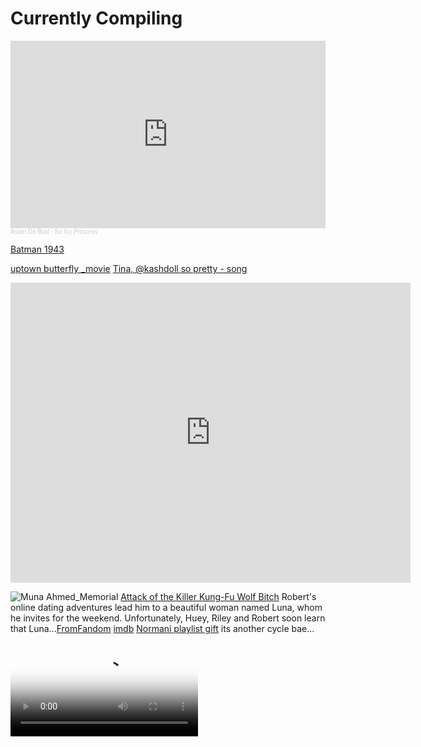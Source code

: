 # Currently Compiling
<iframe width="100%" height="300" scrolling="no" frameborder="no" allow="autoplay" src="https://w.soundcloud.com/player/?url=https%3A//api.soundcloud.com/playlists/904236316&color=%2300cbff&auto_play=false&hide_related=false&show_comments=true&show_user=true&show_reposts=false&show_teaser=true&visual=true"></iframe><div style="font-size: 10px; color: #cccccc;line-break: anywhere;word-break: normal;overflow: hidden;white-space: nowrap;text-overflow: ellipsis; font-family: Interstate,Lucida Grande,Lucida Sans Unicode,Lucida Sans,Garuda,Verdana,Tahoma,sans-serif;font-weight: 100;"><a href="https://soundcloud.com/asiandabratdoll" title="Asian Da Brat" target="_blank" style="color: #cccccc; text-decoration: none;">Asian Da Brat</a> · <a href="https://soundcloud.com/asiandabratdoll/sets/so-icy-princess-1" title="So Icy Princess" target="_blank" style="color: #cccccc; text-decoration: none;">So Icy Princess</a></div>

[Batman 1943](https://archive.org/details/batman-1943-episode-01)

[uptown butterfly _movie](https://youtu.be/UVhDEN4o7zk?si=c4evez9O4c5Z5SAB) [Tina, @kashdoll so pretty - song](https://youtu.be/-mv0YNUCoj4?si=YE7jtcVRzWUrPwcj) 

<iframe src="https://archive.org/embed/vid-20240813-131725" width="640" height="480" frameborder="0" webkitallowfullscreen="true" mozallowfullscreen="true" allowfullscreen></iframe>

![Muna Ahmed_Memorial](https://pbs.twimg.com/media/GULEQmebcAAhekm?format=jpg&name=large)
[Attack of the Killer Kung-Fu Wolf Bitch](https://boondocks.fandom.com/wiki/Attack_of_the_Killer_Kung-Fu_Wolf_Bitch) 
Robert's online dating adventures lead him to a beautiful woman named Luna, whom he invites for the weekend. Unfortunately, Huey, Riley and Robert soon learn that Luna...[FromFandom](https://boondocks.fandom.com/wiki/Attack_of_the_Killer_Kung-Fu_Wolf_Bitch) [imdb](https://www.imdb.com/title/tt1143232/) [Normani playlist gift](https://youtu.be/wGpJbD9h-J0?si=zaSExbm4087w_yCi) its another cycle bae...

<video controls  height="auto" poster="https://y.yarn.co/b678ced7-1052-4c22-be48-2fc2c2f7ebc6_text.gif">

<source src="https://archive.org/download/the-boondocks-complete/Season%202/The%20Boondocks%20-%20S02E06%20-%20Attack%20of%20the%20Killer%20Kung-Fu%20Wolf%20Bitch.mp4" type="video/mp4" />    
<source src="https://archive.org/download/the-boondocks-complete/Season%202/The%20Boondocks%20-%20S02E06%20-%20Attack%20of%20the%20Killer%20Kung-Fu%20Wolf%20Bitch.mp4" type="video/mp4" />
      
Download the
        or
      <a href="https://archive.org/download/the-boondocks-complete/Season%202/The%20Boondocks%20-%20S02E06%20-%20Attack%20of%20the%20Killer%20Kung-Fu%20Wolf%20Bitch.mp4">MP4</a>
        video.
</video>


[What Are Raw Images?](https://solarsystem.nasa.gov/raw-images/what-are-raw-images/)
<cite>[Taken from webpage](https://science.nasa.gov/solar-system/)</cite>
Raw images are photos from space missions that NASA provides online for easy public access in their original (usually monochrome) appearance, largely untouched by image processing software. Raw images, in this context, are generally not the same as truly "raw" science data – meaning the original image data format returned to Earth by spacecraft. They're more like high-quality previews of data received from missions. - [Why NASA offers raw images]() NASA space missions return lots of images to Earth ­– far more than featured images the agency posts on the web and in social media. For example, a long-lived mission like Cassini could return hundreds of thousands of images over its lifetime.

[Rings of Saturn](https://solarsystem.nasa.gov/raw_images/158252/?layout=hds)
![Rings](https://science.nasa.gov/wp-content/uploads/2023/10/W00083940.jpg?w=640&format=webp) 

<div class="container">
  <h1><a href="https://mars.nasa.gov/msl/multimedia/raw-images/?order=sol+desc%2Cinstrument_sort+asc%2Csample_type_sort+asc%2C+date_taken+desc&per_page=50&page=0&mission=msl">Mars Science Laboratory: Curiosity Raw Images</a></h1>

  <div class="gallery-wrap">
    <div class="item item-1"></div>
    <div class="item item-2"></div>
    <div class="item item-3"></div>
    <div class="item item-4"></div>
    <div class="item item-5"></div>
  </div>
 </div>

<div class="social">
  <a href="https://twitter.com/StefCharle" target="_blank">
    <img src="https://s3-us-west-2.amazonaws.com/s.cdpn.io/149103/twitter.svg" alt="">
  </a>

</div>

[Watch The Boondocks (Complete Series) on Archive.org](https://archive.org/details/the-boondocks-complete)
[Local TinGz on https://thakarashard.github.io/](https://thakarashard.github.io/civic01)
[Barrington Levy - Under Mi Sensi](https://www.youtube.com/watch?v=uozhx1xeTDg) [Ganja Smuggling - Eek-A-Mouse](https://www.youtube.com/watch?v=UR9Cj5UyVbM) [Bob Marley Tuff Gong Studio Rehearsal 1980 Full session](https://youtu.be/aXIDAd68ThI?si=mUAb-e0AyfKAPdjO) [Nas - Take it in Blood - hiphop](https://youtu.be/pmmnzusZZMU?si=j9p5MfQSv4Wn9YfR) [I Chase the Devil Max Romero](https://www.youtube.com/watch?v=zM4HXY1cLIY)

<iframe src="https://archive.org/embed/vid-20240802-073544" width="640" height="480" frameborder="0" webkitallowfullscreen="true" mozallowfullscreen="true" allowfullscreen></iframe>

[JPL and the Space Age: The Hunt for Space Rocks](https://www.youtube.com/watch?v=1wNzTyu36WA) [JPL and the Space Age: Landing on Mars](https://youtu.be/7aKewWHXXRE?si=MouyInZGPsjt8Yw6) 
[Hubble Space Telescope, Planet 9, Curiosity Mars Rover, Cosmic Roulette  60 Minutes Full Episodes](https://youtu.be/ZYlALC1Pmv4?si=0GnKqpjKQmyYaxFw) 
[Inside SpaceX's Mission to Send Humans into Deep Space  Foreign Correspondent](https://youtu.be/qInkR8P7q3M?si=uG4WNpxUxhCW0Igj) 
[Mars Direct 3  A Proposal for SpaceX's Mars Program  Miguel Gurrea](https://youtu.be/YA7YQcA9Waw?si=LTJHZDvY65gHNnjG)
 [JPL and the Space Age: The Changing Face of Mars](https://www.youtube.com/watch?v=eaSaVanPysA)
  [Why Does NASA Want to Explore Jupiter’s Ocean Moon? (Europa Clipper Science Overview)](https://youtu.be/GXMA-04CADw?si=L9-7PuPzn1ysh5jN)
   [NASA's Breathtaking Findings on Ganymede: Exploring the Marvels of Jupiter's Largest Moon](https://youtu.be/s94XNsypTeo?si=YmvkYYiem5DdPAQo)
    [NASA's Next-Generation Solar Sail Mission](https://youtu.be/rfYLnbw7iu8?si=hcTrcU6zOGLUyHgx)

<div class="playlist">
<figure class=" track">
<IMG src="https://i.discogs.com/IZW09_FtTLqJ_5902JW6OL6o1F37o9LdDFXg7UMorE8/rs:fit/g:sm/q:90/h:594/w:594/czM6Ly9kaXNjb2dz/LWRhdGFiYXNlLWlt/YWdlcy9SLTEwMzM0/MDEtMTI5MjA3NTEx/Ny5qcGVn.jpeg" />
    
 <figcaption> In The World Akinyele 
    </figcaption>
    <audio controls loop>
      <source src="https://archive.org/download/akinyele-putitinyourmouth/03-In%20The%20World.mp3">
      Your browser dose not Support the audio Tag
    </audio>
  </figure>

<figure class=" track">
    <IMG src="https://ia904503.us.archive.org/15/items/nas-the-lost-tapes-2/II/cover.jpg?cnt=0" />
    
 <figcaption>naS - wAR aGAINST lOVE
    </figcaption>
    <audio controls loop>
      <source src="https://archive.org/download/nas-the-lost-tapes-2/II/09-War%20Against%20Love.mp3">
      Your browser dose not Support the audio Tag
    </audio>
  </figure>
<figure class=" track">
    <IMG src="https://ia904503.us.archive.org/15/items/nas-the-lost-tapes-2/II/cover.jpg?cnt=0" />
    
 <figcaption>naS - nO bAD eNERGY 
    </figcaption>
    <audio controls loop>
      <source src="https://archive.org/download/nas-the-lost-tapes-2/II/01-No%20Bad%20Energy.mp3">
      Your browser dose not Support the audio Tag
    </audio>
  </figure>

<figure class=" track">
    <IMG src="https://ia904509.us.archive.org/30/items/jay-z-the-dynasty-roc-la-familia/The%20Dynasty%20Roc%20La%20Familia/cover.jpg?cnt=0" />
    
 <figcaption>JayZ/Beenie/MemphBleek - Change The Game
    </figcaption>
    <audio controls loop>
      <source src="https://archive.org/download/jay-z-the-dynasty-roc-la-familia/The%20Dynasty%20Roc%20La%20Familia/02-Change%20The%20Game%20%28Ft.%20Beanie%20Sigel%20%26%20Memphis%20Bleek%29.mp3">
      Your browser dose not Support the audio Tag
    </audio>
  </figure>
      </div>



[RICK JAMES ON JUDGE JOE BROWN](https://youtu.be/CKSZNMxgPQg?si=Ye-z-mR4i-nGyp2t) 
[Dr. Umar Says Kamala Harris Is Not For Black People and Calls Her Out For Marrying A White Man.](https://www.youtube.com/watch?v=Y4qUjZe6Y6M) [Kamala Harris Is Not Black, She’s Lazy and Flirts To Get What She Wants.](https://youtu.be/xmcqcbC16OU?si=vuvB8Z0N93VnRtcB) [Candace Owens On Black America, Congressional Puppets, Donald Trump, Kanye West, T.I. + More](https://youtu.be/goIrzPIh8yA?si=EWby97cSoGsujftz) [Jasmine Crockett Says Our Freedoms Are On The Line, Talks Kamala's Running Mate, Supreme Court +More](https://youtu.be/ytCCI9ACHe8?si=-zGwEwShAPyMF1hu)
[Read More ricothaka.github.io/worknotes](https://ricothaka.github.io/computer) Normani its becoming a great record in real time, ill wait a lil longer 4 u 2 du mmy papprwrk [Compiling:TheBlog~NewPost[thakarashard.github.io dump 731]](https://ricothaka.github.io/compiling/thakarashard731) [Time's Up · O.C.](https://youtu.be/6gNmCGQRpcc?si=jswkjh0iBkx2EDB6)
[Must Be dues - Melba Moore - song](https://www.youtube.com/watch?v=Cg1j3kMD2a4) [![.github/workflows/ci.yaml](https://github.com/pages-themes/leap-day/actions/workflows/ci.yaml/badge.svg)](https://github.com/pages-themes/leap-day/actions/workflows/ci.yaml) [![Gem Version](https://badge.fury.io/rb/jekyll-theme-leap-day.svg)](https://badge.fury.io/rb/jekyll-theme-leap-day)


Androiding 
[Smart Phone Screenshare](https://archive.org/details/screen-20240731-050451_202408)

[Fraggle Rock: The Animated Series](https://archive.org/details/fraggle-toon) [Fraggle Rock](https://archive.org/details/MashSeries) [Robo Cop The Complete Series](https://archive.org/details/RoboCopTheCompleteSeries) [Fraggle Rock UK (Rare Episodes)](https://archive.org/details/fraggle-rock-uk)



[Santa Monica Kelp](https://youtu.be/7nrLdR-HN2w?si=TYf4lsesCWpmusxC)

[kelp on vimeo](https://vimeo.com/807485736)

[Kelp restoration Santa Monica Bay](https://www.pinwheel.earth/projects/kelp-restoration-santa-monica-bay) [The Bay Foundation](https://www.instagram.com/thebayfoundation/?locale=es) [Kelp Us Kelp You - How Kelp Can Help in a Changing Climate (the bay foundation)](https://www.youtube.com/watch?v=ZpGZHn9Q8BQ) [Impacts of Kelp Forests on Ocean Acidification in Santa Monica Bay](https://www.ioes.ucla.edu/project/the-bay-foundation/) [ June 15, 2017 By kelpteamIn #blog](https://kelpteam.wordpress.com/blog/)

![divermaimer](https://www.ioes.ucla.edu/wp-content/uploads/2017/02/impacts-of-kelp-forests-on-ocean-acidification-in-santa-monica-bay-800x450.jpg)
![UCLA](https://www.ioes.ucla.edu/wp-content/themes/uclaioes/assets/images/ucla-ioes-logo.svg)

[Kelp Forest Restoration Project Begins off Southern California Coast](https://response.restoration.noaa.gov/about/media/kelp-forest-restoration-project-begins-southern-california-coast.html)


> After 15 years of scientific monitoring, research, and planning, the Santa Monica Bay Restoration Foundation (SMBRF), with funding and technical assistance from NOAA's Montrose Settlements Restoration Program (MSRP), begins a large-scale kelp forest restoration project off the coast of California's Palos Verdes peninsula this July.

Are the rocks he is picking those urchins from a part of a reef? I got the idead from WarnerBrothers and otehr [LocalCartoons](https://www.b98.tv/videos_categories/studios/)


![NOAA DiVER](https://response.restoration.noaa.gov/sites/default/files/images/13/montrose-volunteer-diver-removing-urchin-barren_2009-8-13_noaa-david-whitting_472.jpg)

![curiosity](https://mars.nasa.gov/msl-raw-images/proj/msl/redops/ods/surface/sol/04258/opgs/edr/ncam/NRB_775492033EDR_S1080792NCAM00594M_.JPG)
[Front_Left_Hazcam:Two_Year_Movie](https://science.nasa.gov/resource/front-left-hazcam-two-year-movie/)

<video controls  height="auto" poster="https://science.nasa.gov/wp-content/uploads/2024/03/48025_FRHTwoYearMovie.gif">

<source src="https://science.nasa.gov/wp-content/uploads/2024/03/20230217FrontLeftHazcamTwoYearMovie-1280.mp4" type="video/mp4" />    
<source src="https://github.com/ricoThaka/ricothaka.github.io/raw/master/assets/PerseveranceTwoYearMovie.mp4" type="video/mp4" />
      
        Download the
        or
        <a href="">MP4</a>
        video.
</video>


![perserverance](https://mars.nasa.gov/mars2020-raw-images/pub/ods/surface/sol/00297/ids/edr/browse/zcam/ZR0_0297_0693322301_098ECM_N0090000ZCAM01012_026050J01_1200.jpg)
https://mars.nasa.gov/mars2020/multimedia/raw-images/ZR0_0297_0693322301_098ECM_N0090000ZCAM01012_026050J
[International Space Station Operations (June 28, 2024)](https://www.youtube.com/live/u-BGAPuzxZU?si=9TTR6kH--bpQE5c3)
[Perseverance Rover's Descent and Touchdown on Mars](https://svs.gsfc.nasa.gov/31250) 
[Perseverance Rover’s Descent and Touchdown on Mars: Onboard Camera Views](https://science.nasa.gov/wp-content/uploads/2024/03/45703_JPL-20210222-M2020f-0001-Perseverance_Rovers_Descent_and_Touchdown_on_Mars-1.mp4)

>NASA's Mars 2020 Perseverance mission captured thrilling footage of its rover landing in Mars' Jezero Crater on Feb. 18, 2021. The real footage in this video was captured by several cameras that are part of the rover's entry, descent, and landing suite. The views include a camera looking down from the spacecraft's descent stage (a kind of rocket-powered jet pack that helps fly the rover to its landing site), a camera on the rover looking up at the descent stage, a camera on the top of the aeroshell (a capsule protecting the rover) looking up at that parachute, and a camera on the bottom of the rover looking down at the Martian surface.

<video controls width="100%" height="auto" poster="https://www.nasa.gov/wp-content/uploads/2021/06/pia24542-perseverances-selfie-with-ingenuity-1041.jpg">
    
<source src="https://svs.gsfc.nasa.gov/vis/a030000/a031200/a031250/Perseverance-landing-1080p.mp4" type="video/mp4" />
         Download the
        or
<a href="https://svs.gsfc.nasa.gov/vis/a030000/a031200/a031250/Perseverance-landing-1080p.mp4">MP4</a>
        video.
</video>    

[15 Second Clip of Parachute Deployment(MP4) (18.86 MB)](https://science.nasa.gov/wp-content/uploads/2024/03/45732_nasa_perseverance_parachute_deployment.mp4)

[Rashards Archive Uploads](https://archive.org/details/@thakaserika_selassie_kelly)




[Play Retro SNK Neo Geo games online | NEOGEOFUN](https://www.neogeofun.com/)
[Marvel Super Heroes Vs Street Fighter (970625 USA)](https://www.retrogames.cc/arcade-games/marvel-super-heroes-vs-street-fighter-970625-usa.html#)

[Screen Recording 2024 07 29 4.53.08 PM](https://archive.org/details/screen-recording-2024-07-29-4.53.08-pm)





![MEGADRiVE](https://upload.wikimedia.org/wikipedia/commons/f/fd/JP_MegaDrive_Logo.gif)

[Sonic the Hedgehog Rev 1](https://archive.org/details/sg_Sonic_the_Hedgehog_Rev_1_1991_Sega_JP-KR_en)
Sonic the Hedgehog (ソニック・ザ・ヘッジホッグ Sonikku za Hejjihoggu?) is a platform video game developed by Sonic Team and published by Sega for the Sega Mega Drive/Genesis. First released in North America, Europe, and Australia on June 23, 1991, the game is the first installment in the Sonic the Hedgehog series 



![Sonic1 Not For Resale](https://www.lifewire.com/thmb/8ncd0X34c6dglK5uEdM60asZn8Y=/1500x0/filters:no_upscale():max_bytes(150000):strip_icc()/Sonic_the_Hedgehog_Coverart-4-5b958f8ac9e77c0082ee596c.jpg)" 








![linkedin](https://pbs.twimg.com/media/GILuiVmbEAAyRtH?format=jpg&name=large)

















[Contact](https://youtu.be/oG6y0mmI0N4?si=dPt23E0Ky8dxleUV) "We are not alone..." Two-time Academy Award-winner Jodie Foster and Hollywood's brightest new star, Matthew McConaughey, shine in this spellbinding drama of a dedicated astronomer's quest to make first Contact. Despite scorn from her colleagues...[imdb](https://www.imdb.com/title/tt0118884/) [Glamour Life](https://www.youtube.com/watch?v=1QnOCkQLTC0) 



The Landsat 8 & 9 Active Fire and Thermal Anomalies product, generated from the Landsat Operational Land Imager (OLI) shows active fire detections and thermal anomalies, such as volcanoes, and gas flares.

[Real Bout Fatal Fury 2 - The Newcomers (Korean release)](https://www.retrogames.cc/arcade-games/real-bout-fatal-fury-2-the-newcomers-korean-release.html)
<iframe src="https://archive.org/embed/arcade_svc" width="560" height="384" frameborder="0" webkitallowfullscreen="true" mozallowfullscreen="true" allowfullscreen></iframe>




![lUNAR](https://upload.wikimedia.org/wikipedia/en/0/0b/LTSS_E_Boxart.jpg) Lunar: The Silver Star[b] is a role-playing video game developed by Game Arts in association with Studio Alex for the Sega/Mega-CD, originally published by Game Arts and released in Japan in 1992. After a successful release, the game was translated and localized by Working Designs for release in North America the following year.

Designed as a "different kind of RPG",[1] Lunar: The Silver Star made use of the up-and-coming CD-ROM format by featuring high quality audio, full motion video, and voice acting to narrate a fantasy story set in a magical world. The game centers on the exploits of Alex, a young boy from a small town who dreams of one day becoming a great hero like his idol, Dragonmaster Dyne. When a childish adventure later turns to discovering an ancient dragon, Alex and his friends must journey across the world to gather the necessary power to become the next Dragonmaster, and save the world in the process.

Lunar: The Silver Star was critically and commercially successful, becoming the number one selling Mega-CD title in Japan and the second highest-selling Mega-CD title. As the first game in the Lunar series, it set the standard for other follow-up titles including the direct sequel Lunar: Eternal Blue in 1994. Since the game's original release, three enhanced remakes have been produced for various systems: Lunar: Silver Star Story Complete in 1996, Lunar Legend in 2002, and Lunar: Silver Star Harmony in 2009. [wIKIpedia](https://en.wikipedia.org/wiki/Lunar:_The_Silver_Star) [rpgFan](https://www.rpgfan.com/review/lunar-the-silver-star/) [SegaRetro](https://segaretro.org/Lunar:_The_Silver_Star)
[Try Lunar](https://www.retrogames.cc/segacd-games/lunar-the-silver-star.html) if You cant get your emulator right on your celly
<object data="https://murray-lab.caltech.edu/CTX/V01/SceneView/MurrayLabCTXmosaic.html" width="100%" height=400px >
    </object>
![LunarCd](https://ia804604.us.archive.org/31/items/CG_Sega_CD/Lunar%20The%20Silver%20Star/JP/Disc.jpg)

[Read More ricothaka.github.io/computer](https://ricothaka.github.io/computer)






[Heltah Skeltah & OGC - Leflaur Leflah Eshkoshka](https://www.youtube.com/watch?v=i4sW3jJuVDg) 



    











[back](./)
